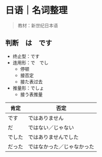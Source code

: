 # 日语｜名词整理

> 教材：新世纪日本语

## 判断　は　です

- 终止型：です
- 连用形：で　でし
    - 停顿
    - 接否定
    - 接た表过去
- 推量形：でしょ
    - 接う表推量

|肯定|否定|
|-|-|
|です|ではありません|
|だ|ではない／じゃない|
|でした|ではありませんでした|
|だった|ではなかった／じゃなかった|
